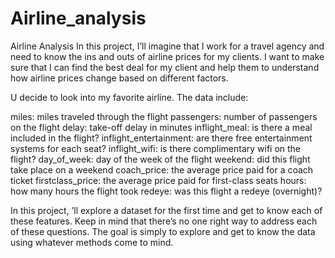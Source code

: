 # Airline_analysis
 
Airline Analysis
In this project, I’ll imagine that I work for a travel agency and need to know the ins and outs of airline prices for my clients. I want to make sure that I can find the best deal for my client and help them to understand how airline prices change based on different factors.

U decide to look into my favorite airline. The data include:

miles: miles traveled through the flight
passengers: number of passengers on the flight
delay: take-off delay in minutes
inflight_meal: is there a meal included in the flight?
inflight_entertainment: are there free entertainment systems for each seat?
inflight_wifi: is there complimentary wifi on the flight?
day_of_week: day of the week of the flight
weekend: did this flight take place on a weekend
coach_price: the average price paid for a coach ticket
firstclass_price: the average price paid for first-class seats
hours: how many hours the flight took
redeye: was this flight a redeye (overnight)?

In this project, 
’ll explore a dataset for the first time and get to know each of these features. Keep in mind that there’s no one right way to address each of these questions. The goal is simply to explore and get to know the data using whatever methods come to mind.
